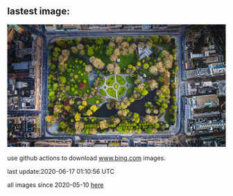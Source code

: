 ## lastest image:
![](images/StStephens.jpg)

use github actions to download www.bing.com images.

last update:2020-06-17 01:10:56 UTC

all images since 2020-05-10 [here](https://github.com/counter2015/bing-daily-images/tree/master/images) 
